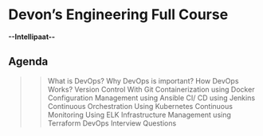 # Devon’s Engineering Full Course
**--Intellipaat--**
## Agenda

>> What is DevOps?
>> Why DevOps is important?
>> How DevOps Works?
>> Version Control With Git
>> Containerization using Docker
>> Configuration Management using Ansible
>> CI/ CD using Jenkins
>> Continuous Orchestration Using Kubernetes
>> Continuous Monitoring Using ELK
>> Infrastructure Management using Terraform
>> DevOps Interview Questions
